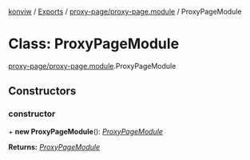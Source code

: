 [konviw]() / [Exports](../modules.md) / [proxy-page/proxy-page.module](../modules/proxy_page_proxy_page_module.md) / ProxyPageModule

# Class: ProxyPageModule

[proxy-page/proxy-page.module](../modules/proxy_page_proxy_page_module.md).ProxyPageModule

## Constructors

### constructor

\+ **new ProxyPageModule**(): [*ProxyPageModule*](proxy_page_proxy_page_module.proxypagemodule.md)

**Returns:** [*ProxyPageModule*](proxy_page_proxy_page_module.proxypagemodule.md)
